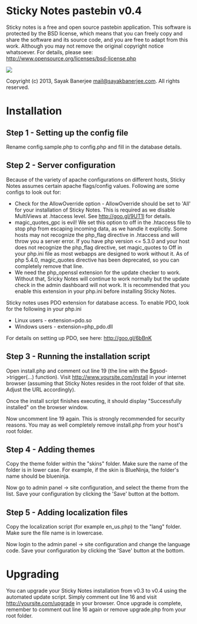 Sticky Notes pastebin v0.4
===========================

Sticky notes is a free and open source pastebin application.
This software is protected by the BSD license, which means that you can freely
copy and share the software and its source code, and you are free to adapt from
this work. Although you may not remove the original copyright notice whatsoever.
For details, please see: http://www.opensource.org/licenses/bsd-license.php

[![](http://www.pledgie.com/campaigns/20549.png?skin_name=chrome)](http://goo.gl/oWyEG)

Copyright (c) 2013, Sayak Banerjee <mail@sayakbanerjee.com>.
All rights reserved.


Installation
=============

Step 1 - Setting up the config file
------------------------------------
Rename config.sample.php to config.php and fill in the database details.

Step 2 - Server configuration
------------------------------
Because of the variety of apache configurations on different hosts, Sticky Notes
assumes certain apache flags/config values. Following are some configs to look
out for:
 * Check for the AllowOverride option - AllowOverride should be set to 'All' for
   your installation of Sticky Notes. This is required as we disable MultiViews
   at .htaccess level. See http://goo.gl/9UT1l for details.
 * magic_quotes_gpc is evil! We set this option to off in the .htaccess file to
   stop php from escaping incoming data, as we handle it explicitly. Some hosts
   may not recognize the php_flag directive in .htaccess and will throw you a
   server error. If you have php version <= 5.3.0 and your host does not
   recognize the php_flag directive, set magic_quotes to Off in your php.ini file
   as most webapps are designed to work without it. As of php 5.4.0, magic_quotes
   directive has been deprecated, so you can completely remove that line.
 * We need the php_openssl extension for the update checker to work. Without that,
   Sricky Notes will continue to work normally but the update check in the admin
   dashboard will not work. It is recommended that you enable this extension in
   your php.ini before installing Sticky Notes.

Sticky notes uses PDO extension for database access. To enable PDO, look for the
following in your php.ini
 * Linux users - extension=pdo.so
 * Windows users - extension=php_pdo.dll

For details on setting up PDO, see here: http://goo.gl/6bBnK

Step 3 - Running the installation script
-----------------------------------------
Open install.php and comment out line 19 (the line with the $gsod->trigger(...)
function). Visit http://www.yoursite.com/install in your internet browser
(assuming that Sticky Notes resides in the root folder of that site. Adjust the
URL accordingly).

Once the install script finishes executing, it should display "Successfully
installed" on the browser window.

Now uncomment line 19 again. This is strongly recommended for security reasons.
You may as well completely remove install.php from your host's root folder.

Step 4 - Adding themes
-----------------------
Copy the theme folder within the "skins" folder. Make sure the name of the folder
is in lower case. For example, if the skin is BlueNinja, the folder's name should
be blueninja.

Now go to admin panel -> site configuration, and select the theme from the
list. Save your configuration by clicking the 'Save' button at the bottom.

Step 5 - Adding localization files
-----------------------------------
Copy the localization script (for example en_us.php) to the "lang" folder.
Make sure the file name is in lowercase.

Now login to the admin panel -> site configuration and change the language
code. Save your configuration by clicking the 'Save' button at the bottom.


Upgrading
==========

You can upgrade your Sticky Notes installation from v0.3 to v0.4 using the
automated update script. Simply comment out line 16 and visit
http://yoursite.com/upgrade in your browser. Once upgrade is complete,
remember to comment out line 16 again or remove upgrade.php from your root
folder.